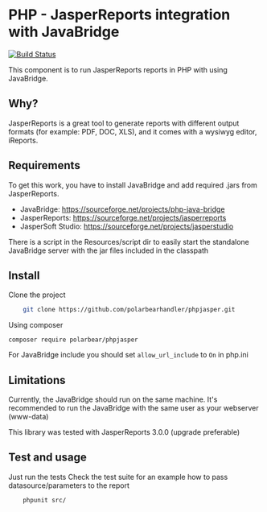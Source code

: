 PHP - JasperReports integration with JavaBridge
====
[![Build Status](https://travis-ci.com/alaczi/phpjasper.svg?branch=master)](https://travis-ci.com/alaczi/phpjasper)

This component is to run JasperReports reports in PHP with using JavaBridge.

## Why?

JasperReports is a great tool to generate reports with different output formats (for example: PDF, DOC, XLS),
and it comes with a wysiwyg editor, iReports.

## Requirements
To get this work, you have to install JavaBridge and add required .jars from JasperReports.

- JavaBridge: https://sourceforge.net/projects/php-java-bridge
- JasperReports: https://sourceforge.net/projects/jasperreports
- JasperSoft Studio: https://sourceforge.net/projects/jasperstudio

There is a script in the Resources/script dir to easily start the standalone JavaBridge server with the jar files included in the classpath

## Install

Clone the project
```BASH
    git clone https://github.com/polarbearhandler/phpjasper.git
```

Using composer
```YML
composer require polarbear/phpjasper
```

For JavaBridge include you should set `allow_url_include` to `On` in php.ini

## Limitations

Currently, the JavaBridge should run on the same machine.
It's recommended to run the JavaBridge with the same user as your webserver (www-data)

This library was tested with JasperReports 3.0.0 (upgrade preferable)

## Test and usage

Just run the tests
Check the test suite for an example how to pass datasource/parameters to the report

```BASH
    phpunit src/
```
